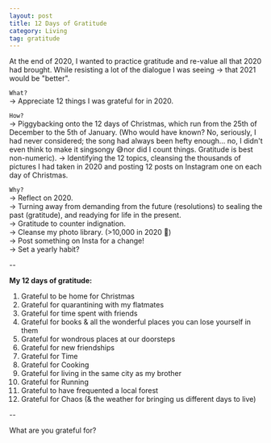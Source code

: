 ```yaml
---
layout: post
title: 12 Days of Gratitude
category: Living
tag: gratitude
---
```


At the end of 2020, I wanted to practice gratitude and re-value all that 2020 had brought. While resisting a lot of the dialogue I was seeing -> that 2021 would be "better".

`What?`  
-> Appreciate 12 things I was grateful for in 2020.

`How?`  
-> Piggybacking onto the 12 days of Christmas, which run from the 25th of December to the 5th of January. (Who would have known? No, seriously, I had never considered; the song had always been hefty enough... no, I didn't even think to make it singsongy 😅nor did I count things. Gratitude is best non-numeric).
-> Identifying the 12 topics, cleansing the thousands of pictures I had taken in 2020 and posting 12 posts on Instagram one on each day of Christmas.

`Why?`  
-> Reflect on 2020.  
-> Turning away from demanding from the future (resolutions) to sealing the past (gratitude), and readying for life in the present.  
-> Gratitude to counter indignation.  
-> Cleanse my photo library. (>10,000 in 2020 🥲)  
-> Post something on Insta for a change!  
-> Set a yearly habit?

--

**My 12 days of gratitude:**
1. Grateful to be home for Christmas
2. Grateful for quarantining with my flatmates
3. Grateful for time spent with friends
4. Grateful for books & all the wonderful places you can lose yourself in them
5. Grateful for wondrous places at our doorsteps
6. Grateful for new friendships
7. Grateful for Time
8. Grateful for Cooking
9. Grateful for living in the same city as my brother
10. Grateful for Running
11. Grateful to have frequented a local forest
12. Grateful for Chaos (& the weather for bringing us different days to live)

--

What are you grateful for?
